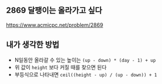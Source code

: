 ## 2869 달팽이는 올라가고 싶다

<https://www.acmicpc.net/problem/2869>

## 내가 생각한 방법

- N일동안 올라갈 수 있는 높이는 `(up - down) * (day - 1) + up`
- 위 값이 `height` 보다 커질 때를 찾으면 된다
- 부등식으로 나타내면 `ceil((height - up) / (up - down)) + 1`
